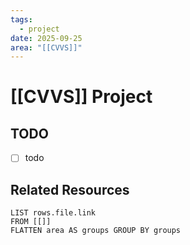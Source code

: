 ```yaml
---
tags:
  - project
date: 2025-09-25
area: "[[CVVS]]"
---
```

# [[CVVS]] Project
## TODO
- [ ] todo

## Related Resources
```dataview
LIST rows.file.link
FROM [[]]
FLATTEN area AS groups GROUP BY groups
```




